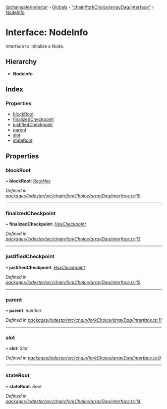 [@chainsafe/lodestar](../README.md) › [Globals](../globals.md) › ["chain/forkChoice/arrayDag/interface"](../modules/_chain_forkchoice_arraydag_interface_.md) › [NodeInfo](_chain_forkchoice_arraydag_interface_.nodeinfo.md)

# Interface: NodeInfo

Interface to initialize a Node.

## Hierarchy

* **NodeInfo**

## Index

### Properties

* [blockRoot](_chain_forkchoice_arraydag_interface_.nodeinfo.md#blockroot)
* [finalizedCheckpoint](_chain_forkchoice_arraydag_interface_.nodeinfo.md#finalizedcheckpoint)
* [justifiedCheckpoint](_chain_forkchoice_arraydag_interface_.nodeinfo.md#justifiedcheckpoint)
* [parent](_chain_forkchoice_arraydag_interface_.nodeinfo.md#parent)
* [slot](_chain_forkchoice_arraydag_interface_.nodeinfo.md#slot)
* [stateRoot](_chain_forkchoice_arraydag_interface_.nodeinfo.md#stateroot)

## Properties

###  blockRoot

• **blockRoot**: *[RootHex](../modules/_chain_forkchoice_interface_.md#roothex)*

*Defined in [packages/lodestar/src/chain/forkChoice/arrayDag/interface.ts:10](https://github.com/ChainSafe/lodestar/blob/e23248925/packages/lodestar/src/chain/forkChoice/arrayDag/interface.ts#L10)*

___

###  finalizedCheckpoint

• **finalizedCheckpoint**: *[HexCheckpoint](_chain_forkchoice_interface_.hexcheckpoint.md)*

*Defined in [packages/lodestar/src/chain/forkChoice/arrayDag/interface.ts:13](https://github.com/ChainSafe/lodestar/blob/e23248925/packages/lodestar/src/chain/forkChoice/arrayDag/interface.ts#L13)*

___

###  justifiedCheckpoint

• **justifiedCheckpoint**: *[HexCheckpoint](_chain_forkchoice_interface_.hexcheckpoint.md)*

*Defined in [packages/lodestar/src/chain/forkChoice/arrayDag/interface.ts:12](https://github.com/ChainSafe/lodestar/blob/e23248925/packages/lodestar/src/chain/forkChoice/arrayDag/interface.ts#L12)*

___

###  parent

• **parent**: *number*

*Defined in [packages/lodestar/src/chain/forkChoice/arrayDag/interface.ts:11](https://github.com/ChainSafe/lodestar/blob/e23248925/packages/lodestar/src/chain/forkChoice/arrayDag/interface.ts#L11)*

___

###  slot

• **slot**: *Slot*

*Defined in [packages/lodestar/src/chain/forkChoice/arrayDag/interface.ts:9](https://github.com/ChainSafe/lodestar/blob/e23248925/packages/lodestar/src/chain/forkChoice/arrayDag/interface.ts#L9)*

___

###  stateRoot

• **stateRoot**: *Root*

*Defined in [packages/lodestar/src/chain/forkChoice/arrayDag/interface.ts:14](https://github.com/ChainSafe/lodestar/blob/e23248925/packages/lodestar/src/chain/forkChoice/arrayDag/interface.ts#L14)*
